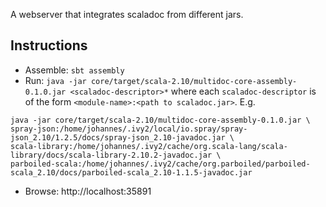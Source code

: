 A webserver that integrates scaladoc from different jars.

Instructions
------------

 * Assemble: `sbt assembly`
 * Run: `java -jar core/target/scala-2.10/multidoc-core-assembly-0.1.0.jar <scaladoc-descriptor>*` where each
   `scaladoc-descriptor` is of the form `<module-name>:<path to scaladoc.jar>`. E.g.

```
java -jar core/target/scala-2.10/multidoc-core-assembly-0.1.0.jar \
spray-json:/home/johannes/.ivy2/local/io.spray/spray-json_2.10/1.2.5/docs/spray-json_2.10-javadoc.jar \
scala-library:/home/johannes/.ivy2/cache/org.scala-lang/scala-library/docs/scala-library-2.10.2-javadoc.jar \
parboiled-scala:/home/johannes/.ivy2/cache/org.parboiled/parboiled-scala_2.10/docs/parboiled-scala_2.10-1.1.5-javadoc.jar
```
 * Browse: http://localhost:35891
